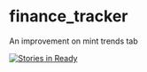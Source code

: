 # finance_tracker
An improvement on mint trends tab

[![Stories in Ready](https://badge.waffle.io/wsurles/finance_tracker.png?label=ready&title=Ready)](http://waffle.io/wsurles/finance_tracker)

